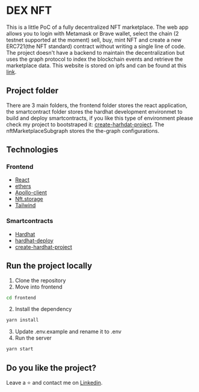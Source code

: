 # DEX NFT

This is a little PoC of a fully decentralized NFT marketplace. The web app allows you to login with Metamask or Brave wallet, select the chain (2 testnet supported at the moment) sell, buy, mint NFT and create a new ERC721(the NFT standard) contract without writing a single line of code. The project doesn't have a backend to maintain the decentralization but uses the graph protocol to index the blockchain events and retrieve the marketplace data.
This website is stored on ipfs and can be found at this [link](ipfs://QmNyh6KqsChL4WRuZVoqn7BaWyAaTqVhp6x8J7tAAi1bvZ).

## Project folder

There are 3 main folders, the frontend folder stores the react application, the smartcontract folder stores the hardhat development environmet to build and deploy smartcontracts, if you like this type of environment please check my project to bootstraped it: [create-harhdat-project](https://github.com/raoulpicconi/create-hardhat-project). The nftMarketplaceSubgraph stores the the-graph configurations.

## Technologies

### Frontend

- [React](https://it.reactjs.org/)
- [ethers](https://docs.ethers.io/v5/)
- [Apollo-client](https://github.com/apollographql/apollo-client)
- [Nft.storage](https://nft.storage/)
- [Tailwind](https://tailwindcss.com/docs/installation)

### Smartcontracts

- [Hardhat](https://hardhat.org/)
- [hardhat-deploy](https://github.com/wighawag/hardhat-deploy)
- [create-hardhat-project](https://github.com/raoulpicconi/create-hardhat-project)

## Run the project locally

1. Clone the repository
2. Move into frontend

```sh
cd frontend
```

2. Install the dependency

```sh
yarn install
```

3. Update .env.example and rename it to .env
4. Run the server

```sh
yarn start
```

## Do you like the project?

Leave a ⭐️ and contact me on [Linkedin](https://www.linkedin.com/in/raoulpicconi).
